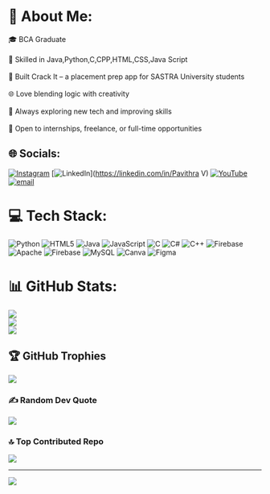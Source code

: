 # 💫 About Me:
🎓 BCA Graduate<br><br>💙 Skilled in Java,Python,C,CPP,HTML,CSS,Java Script<br><br>📱 Built Crack It – a placement prep app for SASTRA University students<br><br>🌐 Love blending logic with creativity<br><br>🚀 Always exploring new tech and improving skills<br><br>💬 Open to internships, freelance, or full-time opportunities


## 🌐 Socials:
[![Instagram](https://img.shields.io/badge/Instagram-%23E4405F.svg?logo=Instagram&logoColor=white)](https://instagram.com/pavi.thra.07) [![LinkedIn](https://img.shields.io/badge/LinkedIn-%230077B5.svg?logo=linkedin&logoColor=white)](https://linkedin.com/in/Pavithra V) [![YouTube](https://img.shields.io/badge/YouTube-%23FF0000.svg?logo=YouTube&logoColor=white)](https://youtube.com/@Pavi_efx) [![email](https://img.shields.io/badge/Email-D14836?logo=gmail&logoColor=white)](mailto:pavithravishnukumar777@gmail.com) 

# 💻 Tech Stack:
![Python](https://img.shields.io/badge/python-3670A0?style=plastic&logo=python&logoColor=ffdd54) ![HTML5](https://img.shields.io/badge/html5-%23E34F26.svg?style=plastic&logo=html5&logoColor=white) ![Java](https://img.shields.io/badge/java-%23ED8B00.svg?style=plastic&logo=openjdk&logoColor=white) ![JavaScript](https://img.shields.io/badge/javascript-%23323330.svg?style=plastic&logo=javascript&logoColor=%23F7DF1E) ![C](https://img.shields.io/badge/c-%2300599C.svg?style=plastic&logo=c&logoColor=white) ![C#](https://img.shields.io/badge/c%23-%23239120.svg?style=plastic&logo=csharp&logoColor=white) ![C++](https://img.shields.io/badge/c++-%2300599C.svg?style=plastic&logo=c%2B%2B&logoColor=white) ![Firebase](https://img.shields.io/badge/firebase-%23039BE5.svg?style=plastic&logo=firebase) ![Apache](https://img.shields.io/badge/apache-%23D42029.svg?style=plastic&logo=apache&logoColor=white) ![Firebase](https://img.shields.io/badge/firebase-a08021?style=plastic&logo=firebase&logoColor=ffcd34) ![MySQL](https://img.shields.io/badge/mysql-4479A1.svg?style=plastic&logo=mysql&logoColor=white) ![Canva](https://img.shields.io/badge/Canva-%2300C4CC.svg?style=plastic&logo=Canva&logoColor=white) ![Figma](https://img.shields.io/badge/figma-%23F24E1E.svg?style=plastic&logo=figma&logoColor=white)
# 📊 GitHub Stats:
![](https://github-readme-stats.vercel.app/api?username=pavithra-1910&theme=blue_navy&hide_border=false&include_all_commits=false&count_private=false)<br/>
![](https://nirzak-streak-stats.vercel.app/?user=pavithra-1910&theme=blue_navy&hide_border=false)<br/>
![](https://github-readme-stats.vercel.app/api/top-langs/?username=pavithra-1910&theme=blue_navy&hide_border=false&include_all_commits=false&count_private=false&layout=compact)

## 🏆 GitHub Trophies
![](https://github-profile-trophy.vercel.app/?username=pavithra-1910&theme=tokyonight&no-frame=false&no-bg=false&margin-w=4)

### ✍️ Random Dev Quote
![](https://quotes-github-readme.vercel.app/api?type=vetical&theme=dark)

### 🔝 Top Contributed Repo
![](https://github-contributor-stats.vercel.app/api?username=pavithra-1910&limit=5&theme=blue_navy&combine_all_yearly_contributions=true)

---
[![](https://visitcount.itsvg.in/api?id=pavithra-1910&icon=7&color=1)](https://visitcount.itsvg.in)

<!-- Proudly created with GPRM ( https://gprm.itsvg.in ) -->
